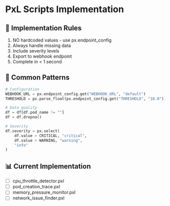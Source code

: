 # PxL Scripts Implementation

## 📝 Implementation Rules
1. NO hardcoded values - use px.endpoint_config
2. Always handle missing data
3. Include severity levels
4. Export to webhook endpoint
5. Complete in < 1 second

## 🎯 Common Patterns
```python
# Configuration
WEBHOOK_URL = px.endpoint_config.get("WEBHOOK_URL", "default")
THRESHOLD = px.parse_float(px.endpoint_config.get("THRESHOLD", "10.0"))

# Data quality
df = df[df.pod_name != ""]
df = df.dropna()

# Severity
df.severity = px.select(
    df.value > CRITICAL, "critical",
    df.value > WARNING, "warning",
    "info"
)
```

## 📊 Current Implementation
- [ ] cpu_throttle_detector.pxl
- [ ] pod_creation_trace.pxl
- [ ] memory_pressure_monitor.pxl
- [ ] network_issue_finder.pxl